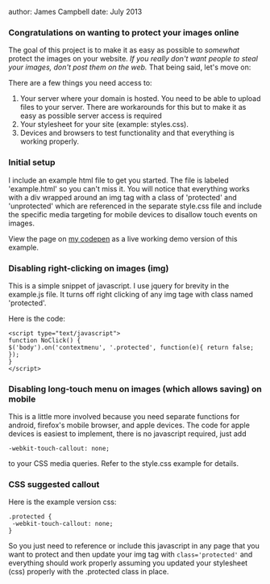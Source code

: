 author: James Campbell date: July 2013


### Congratulations on wanting to protect your images online 

The goal of this project is to make it as easy as possible to _somewhat_ protect the images on your website. *If you really don't want people to steal your images, don't post them on the web.* That being said, let's move on:

There are a few things you need access to:

1. Your server where your domain is hosted. 
You need to be able to upload files to your server. There are workarounds for this but to make it as easy as possible server access is required
2. Your stylesheet for your site (example: styles.css).
3. Devices and browsers to test functionality and that everything is working properly.


### Initial setup

I include an example html file to get you started. The file is labeled 'example.html' so you can't miss it.
You will notice that everything works with a div wrapped around an img tag with a class of 'protected' and 'unprotected' which are referenced in the separate style.css file and include the specific media targeting for mobile devices to disallow touch events on images.

View the page on [my codepen](http://codepen.io/jamesacampbell/pen/bdBeaq) as a live working demo version of this example.

### Disabling right-clicking on images (img)

This is a simple snippet of javascript. I use jquery for brevity in the example.js file. It turns off right clicking of any img tage with class named 'protected'. 

Here is the code:
	
	<script type="text/javascript">
	function NoClick() {
	$('body').on('contextmenu', '.protected', function(e){ return false; }); 
	}
	</script>

### Disabling long-touch menu on images (which allows saving) on mobile

This is a little more involved because you need separate functions for android, firefox's mobile browser, and apple devices.
The code for apple devices is easiest to implement, there is no javascript required, just add 

	-webkit-touch-callout: none;

to your CSS media queries. Refer to the style.css example for details.

### CSS suggested callout

Here is the example version css:
```
.protected {
 -webkit-touch-callout: none;
}
```

So you just need to reference or include this javascript in any page that you want to protect and then update your img tag with <code>class='protected'</code> and everything should work properly assuming you updated your stylesheet (css) properly with the .protected class in place.

